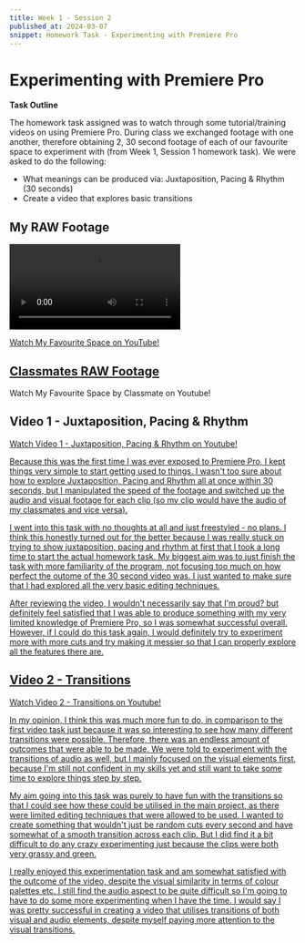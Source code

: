 ```yaml
---
title: Week 1 - Session 2
published_at: 2024-03-07
snippet: Homework Task - Experimenting with Premiere Pro
---
```

# Experimenting with Premiere Pro

**Task Outline**

   The homework task assigned was to watch through some tutorial/training videos on using Premiere Pro. During class we exchanged footage with one another, therefore obtaining 2, 30 second footage of each of our favourite space to experiment with (from Week 1, Session 1 homework task). We were asked to do the following:
   - What meanings can be produced via: Juxtaposition, Pacing & Rhythm (30 seconds)
   - Create a video that explores basic transitions

## My RAW Footage
<video controls src="/W01S1/W1-S1_HW.mp4" title="Title"></video>
<p><a href=https://www.youtube.com/embed/0PoLdSANJXE?si=Ix8mYBXYWVsLXCqI> Watch My Favourite Space on YouTube!</p>

## Classmates RAW Footage
<p><a hred=https://youtu.be/yKcKWsoyEoE> Watch My Favourite Space by Classmate on Youtube!</p>

## Video 1 - Juxtaposition, Pacing & Rhythm
<p><a href=https://youtu.be/yrrrhaYp8r8> Watch Video 1 - Juxtaposition, Pacing & Rhythm on Youtube!</p>

Because this was the first time I was ever exposed to Premiere Pro, I kept things very simple to start getting used to things. I wasn't too sure about how to explore Juxtaposition, Pacing and Rhythm all at once within 30 seconds, but I manipulated the speed of the footage and switched up the audio and visual footage for each clip (so my clip would have the audio of my classmates and vice versa). 

I went into this task with no thoughts at all and just freestyled - no plans. I think this honestly turned out for the better because I was really stuck on trying to show juxtaposition, pacing and rhythm at first that I took a long time to start the actual homework task. My biggest aim was to just finish the task with more familiarity of the program, not focusing too much on how perfect the outome of the 30 second video was. I just wanted to make sure that I had explored all the very basic editing techniques.

After reviewing the video, I wouldn't necessarily say that I'm proud? but definitely feel satisfied that I was able to produce something with my very limited knowledge of Premiere Pro, so I was somewhat successful overall. However, if I could do this task again, I would definitely try to experiment more with more cuts and try making it messier so that I can properly explore all the features there are.

## Video 2 - Transitions
<p><a href=https://youtu.be/54-kl1_jyro> Watch Video 2 - Transitions on Youtube!</p>

In my opinion, I think this was much more fun to do, in comparison to the first video task just because it was so interesting to see how many different transitions were possible. Therefore, there was an endless amount of outcomes that were able to be made. We were told to experiment with the transitions of audio as well, but I mainly focused on the visual elements first, because I'm still not confident in my skills yet and still want to take some time to explore things step by step.

My aim going into this task was purely to have fun with the transitions so that I could see how these could be utilised in the main project, as there were limited editing techniques that were allowed to be used. I wanted to create something that wouldn't just be random cuts every second and have somewhat of a smooth transition across each clip. But I did find it a bit difficult to do any crazy experimenting just because the clips were both very grassy and green.

I really enjoyed this experimentation task and am somewhat satisfied with the outcome of the video, despite the visual similarity in terms of colour palettes etc. I still find the audio aspect to be quite difficult so I'm going to have to do some more experimenting when I have the time. I would say I was pretty successful in creating a video that utilises transitions of both visual and audio elements, despite myself paying more attention to the visual transitions.
